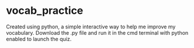 # vocab_practice

Created using python, a simple interactive way to help me improve my vocabulary.
Download the .py file and run it in the cmd terminal with python enabled to launch the quiz.
